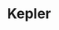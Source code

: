 ---
facebook: https://facebook.com/keplerapp
instagram: https://instagram.com/kepler.app
logohandle: keplerapp
sort: kepler
title: Kepler
twitter: https://x.com/keplerapp
website: https://kepler.app/
---